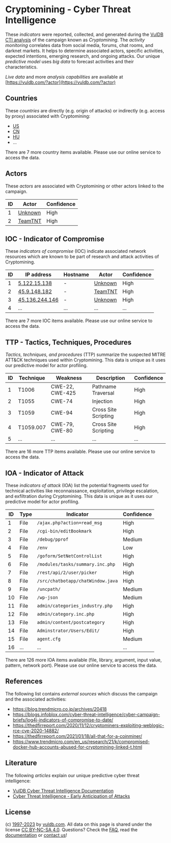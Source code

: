 # Cryptomining - Cyber Threat Intelligence

These _indicators_ were reported, collected, and generated during the [VulDB CTI analysis](https://vuldb.com/?kb.cti) of the campaign known as _Cryptomining_. The _activity monitoring_ correlates data from social media, forums, chat rooms, and darknet markets. It helps to determine associated actors, specific activities, expected intentions, emerging research, and ongoing attacks. Our unique _predictive model_ uses _big data_ to forecast activities and their characteristics.

_Live data_ and more _analysis capabilities_ are available at [https://vuldb.com/?actor](https://vuldb.com/?actor)

## Countries

These _countries_ are directly (e.g. origin of attacks) or indirectly (e.g. access by proxy) associated with Cryptomining:

* [US](https://vuldb.com/?country.us)
* [CN](https://vuldb.com/?country.cn)
* [HU](https://vuldb.com/?country.hu)
* ...

There are 7 more country items available. Please use our online service to access the data.

## Actors

These _actors_ are associated with Cryptomining or other actors linked to the campaign.

ID | Actor | Confidence
-- | ----- | ----------
1 | [Unknown](https://vuldb.com/?actor.unknown) | High
2 | [TeamTNT](https://vuldb.com/?actor.teamtnt) | High

## IOC - Indicator of Compromise

These _indicators of compromise_ (IOC) indicate associated network resources which are known to be part of research and attack activities of Cryptomining.

ID | IP address | Hostname | Actor | Confidence
-- | ---------- | -------- | ----- | ----------
1 | [5.122.15.138](https://vuldb.com/?ip.5.122.15.138) | - | [Unknown](https://vuldb.com/?actor.unknown) | High
2 | [45.9.148.182](https://vuldb.com/?ip.45.9.148.182) | - | [TeamTNT](https://vuldb.com/?actor.teamtnt) | High
3 | [45.136.244.146](https://vuldb.com/?ip.45.136.244.146) | - | [Unknown](https://vuldb.com/?actor.unknown) | High
4 | ... | ... | ... | ...

There are 7 more IOC items available. Please use our online service to access the data.

## TTP - Tactics, Techniques, Procedures

_Tactics, techniques, and procedures_ (TTP) summarize the suspected MITRE ATT&CK techniques used within Cryptomining. This data is unique as it uses our predictive model for actor profiling.

ID | Technique | Weakness | Description | Confidence
-- | --------- | -------- | ----------- | ----------
1 | T1006 | CWE-22, CWE-425 | Pathname Traversal | High
2 | T1055 | CWE-74 | Injection | High
3 | T1059 | CWE-94 | Cross Site Scripting | High
4 | T1059.007 | CWE-79, CWE-80 | Cross Site Scripting | High
5 | ... | ... | ... | ...

There are 16 more TTP items available. Please use our online service to access the data.

## IOA - Indicator of Attack

These _indicators of attack_ (IOA) list the potential fragments used for technical activities like reconnaissance, exploitation, privilege escalation, and exfiltration during Cryptomining. This data is unique as it uses our predictive model for actor profiling.

ID | Type | Indicator | Confidence
-- | ---- | --------- | ----------
1 | File | `/ajax.php?action=read_msg` | High
2 | File | `/cgi-bin/editBookmark` | High
3 | File | `/debug/pprof` | Medium
4 | File | `/env` | Low
5 | File | `/goform/SetNetControlList` | High
6 | File | `/modules/tasks/summary.inc.php` | High
7 | File | `/rest/api/2/user/picker` | High
8 | File | `/src/chatbotapp/chatWindow.java` | High
9 | File | `/uncpath/` | Medium
10 | File | `/wp-json` | Medium
11 | File | `admin/categories_industry.php` | High
12 | File | `admin/category.inc.php` | High
13 | File | `admin/content/postcategory` | High
14 | File | `Adminstrator/Users/Edit/` | High
15 | File | `agent.cfg` | Medium
16 | ... | ... | ...

There are 126 more IOA items available (file, library, argument, input value, pattern, network port). Please use our online service to access the data.

## References

The following list contains _external sources_ which discuss the campaign and the associated activities:

* https://blog.trendmicro.co.jp/archives/20418
* https://blogs.infoblox.com/cyber-threat-intelligence/cyber-campaign-briefs/log4j-indicators-of-compromise-to-date/
* https://thedfirreport.com/2020/11/12/cryptominers-exploiting-weblogic-rce-cve-2020-14882/
* https://thedfirreport.com/2021/01/18/all-that-for-a-coinminer/
* https://www.trendmicro.com/en_us/research/21/k/compromised-docker-hub-accounts-abused-for-cryptomining-linked-t.html

## Literature

The following _articles_ explain our unique predictive cyber threat intelligence:

* [VulDB Cyber Threat Intelligence Documentation](https://vuldb.com/?kb.cti)
* [Cyber Threat Intelligence - Early Anticipation of Attacks](https://www.scip.ch/en/?labs.20201022)

## License

(c) [1997-2023](https://vuldb.com/?kb.changelog) by [vuldb.com](https://vuldb.com/?kb.about). All data on this page is shared under the license [CC BY-NC-SA 4.0](https://creativecommons.org/licenses/by-nc-sa/4.0/). Questions? Check the [FAQ](https://vuldb.com/?kb.faq), read the [documentation](https://vuldb.com/?kb) or [contact us](https://vuldb.com/?contact)!
